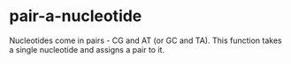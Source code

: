 # pair-a-nucleotide
Nucleotides come in pairs - CG and AT (or GC and TA). This function takes a single nucleotide and assigns a pair to it.
